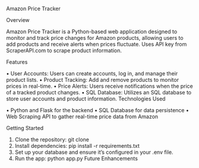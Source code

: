 Amazon Price Tracker

Overview

Amazon Price Tracker is a Python-based web application designed to monitor and track price changes for Amazon products, allowing users to add products and receive alerts when prices fluctuate. Uses API key from ScraperAPI.com to scrape product information.

Features

•	User Accounts: Users can create accounts, log in, and manage their product lists.
•	Product Tracking: Add and remove products to monitor prices in real-time.
•	Price Alerts: Users receive notifications when the price of a tracked product changes.
•	SQL Database: Utilizes an SQL database to store user accounts and product information.
Technologies Used

•	Python and Flask for the backend
•	SQL Database for data persistence
•	Web Scraping API to gather real-time price data from Amazon

Getting Started

1.	Clone the repository: git clone <repo-url>
2.	Install dependencies: pip install -r requirements.txt
3.	Set up your database and ensure it’s configured in your .env file.
4.	Run the app: python app.py
Future Enhancements

